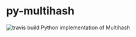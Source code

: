 # py-multihash
![travis build](https://travis-ci.org/bmcorser/py-multihash.svg)
Python implementation of Multihash
